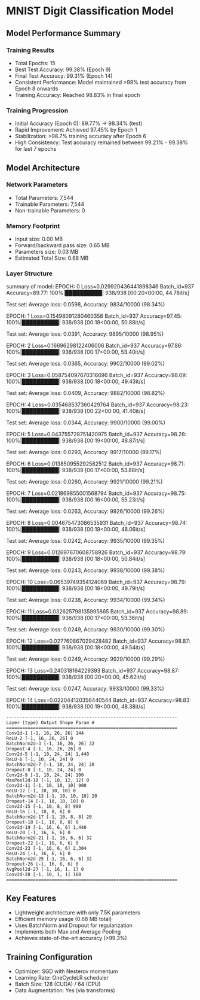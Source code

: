 # MNIST Digit Classification Model

## Model Performance Summary

### Training Results
- Total Epochs: 15
- Best Test Accuracy: 99.38% (Epoch 9)
- Final Test Accuracy: 99.31% (Epoch 14)
- Consistent Performance: Model maintained >99% test accuracy from Epoch 8 onwards
- Training Accuracy: Reached 98.83% in final epoch

### Training Progression
- Initial Accuracy (Epoch 0): 89.77% → 98.34% (test)
- Rapid Improvement: Achieved 97.45% by Epoch 1
- Stabilization: >98.7% training accuracy after Epoch 6
- High Consistency: Test accuracy remained between 99.21% - 99.38% for last 7 epochs

## Model Architecture

### Network Parameters
- Total Parameters: 7,544
- Trainable Parameters: 7,544
- Non-trainable Parameters: 0

### Memory Footprint
- Input size: 0.00 MB
- Forward/backward pass size: 0.65 MB
- Parameters size: 0.03 MB
- Estimated Total Size: 0.68 MB

### Layer Structure

summary of model: EPOCH: 0
Loss=0.029920436441898346 Batch_id=937 Accuracy=89.77: 100%|██████████| 938/938 [00:20<00:00, 44.78it/s]

Test set: Average loss: 0.0598, Accuracy: 9834/10000 (98.34%)

EPOCH: 1
Loss=0.15498091280460358 Batch_id=937 Accuracy=97.45: 100%|██████████| 938/938 [00:18<00:00, 50.88it/s] 

Test set: Average loss: 0.0391, Accuracy: 9895/10000 (98.95%)

EPOCH: 2
Loss=0.16696298122406006 Batch_id=937 Accuracy=97.86: 100%|██████████| 938/938 [00:17<00:00, 53.40it/s]  

Test set: Average loss: 0.0365, Accuracy: 9902/10000 (99.02%)

EPOCH: 3
Loss=0.058754097670316696 Batch_id=937 Accuracy=98.09: 100%|██████████| 938/938 [00:18<00:00, 49.43it/s] 

Test set: Average loss: 0.0409, Accuracy: 9882/10000 (98.82%)

EPOCH: 4
Loss=0.035468537360429764 Batch_id=937 Accuracy=98.23: 100%|██████████| 938/938 [00:22<00:00, 41.40it/s] 

Test set: Average loss: 0.0344, Accuracy: 9900/10000 (99.00%)

EPOCH: 5
Loss=0.043755728751420975 Batch_id=937 Accuracy=98.28: 100%|██████████| 938/938 [00:19<00:00, 48.87it/s] 

Test set: Average loss: 0.0293, Accuracy: 9917/10000 (99.17%)

EPOCH: 6
Loss=0.013850955292582512 Batch_id=937 Accuracy=98.71: 100%|██████████| 938/938 [00:17<00:00, 53.88it/s] 

Test set: Average loss: 0.0260, Accuracy: 9921/10000 (99.21%)

EPOCH: 7
Loss=0.021869855001568794 Batch_id=937 Accuracy=98.75: 100%|██████████| 938/938 [00:16<00:00, 55.23it/s] 

Test set: Average loss: 0.0263, Accuracy: 9926/10000 (99.26%)

EPOCH: 8
Loss=0.004675473086535931 Batch_id=937 Accuracy=98.74: 100%|██████████| 938/938 [00:19<00:00, 48.06it/s] 

Test set: Average loss: 0.0242, Accuracy: 9935/10000 (99.35%)

EPOCH: 9
Loss=0.012697670608758926 Batch_id=937 Accuracy=98.79: 100%|██████████| 938/938 [00:18<00:00, 50.84it/s] 

Test set: Average loss: 0.0243, Accuracy: 9938/10000 (99.38%)

EPOCH: 10
Loss=0.06539749354124069 Batch_id=937 Accuracy=98.79: 100%|██████████| 938/938 [00:18<00:00, 49.79it/s]  

Test set: Average loss: 0.0238, Accuracy: 9934/10000 (99.34%)

EPOCH: 11
Loss=0.032625798135995865 Batch_id=937 Accuracy=98.89: 100%|██████████| 938/938 [00:17<00:00, 53.36it/s] 

Test set: Average loss: 0.0249, Accuracy: 9930/10000 (99.30%)

EPOCH: 12
Loss=0.027760867029428482 Batch_id=937 Accuracy=98.87: 100%|██████████| 938/938 [00:18<00:00, 49.54it/s] 

Test set: Average loss: 0.0249, Accuracy: 9929/10000 (99.29%)

EPOCH: 13
Loss=0.240318164229393 Batch_id=937 Accuracy=98.87: 100%|██████████| 938/938 [00:20<00:00, 45.62it/s]    

Test set: Average loss: 0.0247, Accuracy: 9933/10000 (99.33%)

EPOCH: 14
Loss=0.022044120356440544 Batch_id=937 Accuracy=98.83: 100%|██████████| 938/938 [00:19<00:00, 48.38it/s] 
```
----------------------------------------------------------------
Layer (type) Output Shape Param #
================================================================
Conv2d-1 [-1, 16, 26, 26] 144
ReLU-2 [-1, 16, 26, 26] 0
BatchNorm2d-3 [-1, 16, 26, 26] 32
Dropout-4 [-1, 16, 26, 26] 0
Conv2d-5 [-1, 10, 24, 24] 1,440
ReLU-6 [-1, 10, 24, 24] 0
BatchNorm2d-7 [-1, 10, 24, 24] 20
Dropout-8 [-1, 10, 24, 24] 0
Conv2d-9 [-1, 10, 24, 24] 100
MaxPool2d-10 [-1, 10, 12, 12] 0
Conv2d-11 [-1, 10, 10, 10] 900
ReLU-12 [-1, 10, 10, 10] 0
BatchNorm2d-13 [-1, 10, 10, 10] 20
Dropout-14 [-1, 10, 10, 10] 0
Conv2d-15 [-1, 10, 8, 8] 900
ReLU-16 [-1, 10, 8, 8] 0
BatchNorm2d-17 [-1, 10, 8, 8] 20
Dropout-18 [-1, 10, 8, 8] 0
Conv2d-19 [-1, 16, 6, 6] 1,440
ReLU-20 [-1, 16, 6, 6] 0
BatchNorm2d-21 [-1, 16, 6, 6] 32
Dropout-22 [-1, 16, 6, 6] 0
Conv2d-23 [-1, 16, 6, 6] 2,304
ReLU-24 [-1, 16, 6, 6] 0
BatchNorm2d-25 [-1, 16, 6, 6] 32
Dropout-26 [-1, 16, 6, 6] 0
AvgPool2d-27 [-1, 16, 1, 1] 0
Conv2d-28 [-1, 10, 1, 1] 160
================================================================
```

## Key Features
- Lightweight architecture with only 7.5K parameters
- Efficient memory usage (0.68 MB total)
- Uses BatchNorm and Dropout for regularization
- Implements both Max and Average Pooling
- Achieves state-of-the-art accuracy (>99.3%)

## Training Configuration
- Optimizer: SGD with Nesterov momentum
- Learning Rate: OneCycleLR scheduler
- Batch Size: 128 (CUDA) / 64 (CPU)
- Data Augmentation: Yes (via transforms)
